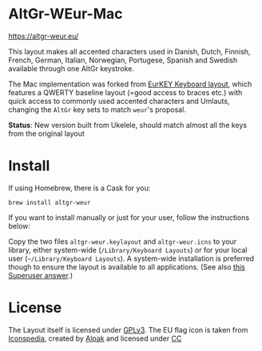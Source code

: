 AltGr-WEur-Mac
==============

https://altgr-weur.eu/

This layout makes all accented characters used in Danish, Dutch, Finnish, French, German, Italian, Norwegian, Portugese, Spanish and Swedish available through one AltGr keystroke.

The Mac implementation was forked from [EurKEY Keyboard layout](http://eurkey.steffen.bruentjen.eu/), which features a QWERTY baseline layout (=good access to braces etc.) with quick access to commonly used accented characters and Umlauts, changing the `AltGr` key sets to match `weur`'s proposal.

**Status**: New version built from Ukelele, should match almost all the keys from the original layout


Install
=======

If using Homebrew, there is a Cask for you:

`brew install altgr-weur`

If you want to install manually or just for your user, follow the instructions below:

Copy the two files `altgr-weur.keylayout` and `altgr-weur.icns` to your library, either system-wide (`/Library/Keyboard Layouts`) or for your local user (`~/Library/Keyboard Layouts`). A system-wide installation is preferred though to ensure the layout is available to all applications. (See also [this Superuser answer](https://superuser.com/a/561613/263461).)


License
=======

The Layout itself is licensed under [GPLv3](http://www.gnu.org/licenses/gpl-3.0.html).
The EU flag icon is taken from [Iconspedia](http://www.iconspedia.com/pack/european-flags-1631/),
created by [Alpak](http://alpak.deviantart.com/) and
licensed under [CC](http://creativecommons.org/licenses/by-nc-nd/3.0)
